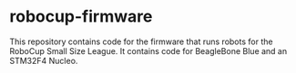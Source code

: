 # robocup-firmware
This repository contains code for the firmware that runs robots for the RoboCup Small Size League. It contains code for BeagleBone Blue and an STM32F4 Nucleo.
